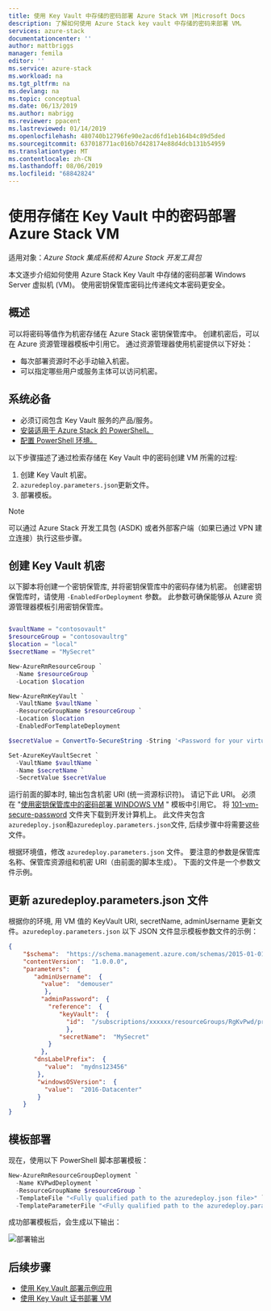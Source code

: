 ```yaml
---
title: 使用 Key Vault 中存储的密码部署 Azure Stack VM |Microsoft Docs
description: 了解如何使用 Azure Stack key vault 中存储的密码来部署 VM。
services: azure-stack
documentationcenter: ''
author: mattbriggs
manager: femila
editor: ''
ms.service: azure-stack
ms.workload: na
ms.tgt_pltfrm: na
ms.devlang: na
ms.topic: conceptual
ms.date: 06/13/2019
ms.author: mabrigg
ms.reviewer: ppacent
ms.lastreviewed: 01/14/2019
ms.openlocfilehash: 480740b12796fe90e2acd6fd1eb164b4c89d5ded
ms.sourcegitcommit: 637018771ac016b7d428174e88d4dcb131b54959
ms.translationtype: MT
ms.contentlocale: zh-CN
ms.lasthandoff: 08/06/2019
ms.locfileid: "68842824"
---
```

# <a name="deploy-an-azure-stack-vm-using-a-password-stored-in-key-vault"></a>使用存储在 Key Vault 中的密码部署 Azure Stack VM

适用对象：*Azure Stack 集成系统和 Azure Stack 开发工具包*

本文逐步介绍如何使用 Azure Stack Key Vault 中存储的密码部署 Windows Server 虚拟机 (VM)。 使用密钥保管库密码比传递纯文本密码更安全。

## <a name="overview"></a>概述

可以将密码等值作为机密存储在 Azure Stack 密钥保管库中。 创建机密后，可以在 Azure 资源管理器模板中引用它。 通过资源管理器使用机密提供以下好处：

* 每次部署资源时不必手动输入机密。
* 可以指定哪些用户或服务主体可以访问机密。

## <a name="prerequisites"></a>系统必备

* 必须订阅包含 Key Vault 服务的产品/服务。
* [安装适用于 Azure Stack 的 PowerShell。](../operator/azure-stack-powershell-install.md)
* [配置 PowerShell 环境。](azure-stack-powershell-configure-user.md)

以下步骤描述了通过检索存储在 Key Vault 中的密码创建 VM 所需的过程:

1. 创建 Key Vault 机密。
2. `azuredeploy.parameters.json`更新文件。
3. 部署模板。

> [!NOTE]  
> 可以通过 Azure Stack 开发工具包 (ASDK) 或者外部客户端（如果已通过 VPN 建立连接）执行这些步骤。

## <a name="create-a-key-vault-secret"></a>创建 Key Vault 机密

以下脚本将创建一个密钥保管库, 并将密钥保管库中的密码存储为机密。 创建密钥保管库时，请使用 `-EnabledForDeployment` 参数。 此参数可确保能够从 Azure 资源管理器模板引用密钥保管库。

```powershell

$vaultName = "contosovault"
$resourceGroup = "contosovaultrg"
$location = "local"
$secretName = "MySecret"

New-AzureRmResourceGroup `
  -Name $resourceGroup `
  -Location $location

New-AzureRmKeyVault `
  -VaultName $vaultName `
  -ResourceGroupName $resourceGroup `
  -Location $location
  -EnabledForTemplateDeployment

$secretValue = ConvertTo-SecureString -String '<Password for your virtual machine>' -AsPlainText -Force

Set-AzureKeyVaultSecret `
  -VaultName $vaultName `
  -Name $secretName `
  -SecretValue $secretValue

```

运行前面的脚本时, 输出包含机密 URI (统一资源标识符)。 请记下此 URI。 必须在 "[使用密钥保管库中的密码部署 WINDOWS VM](https://github.com/Azure/AzureStack-QuickStart-Templates/tree/master/101-vm-windows-create-passwordfromkv) " 模板中引用它。 将 [101-vm-secure-password](https://github.com/Azure/AzureStack-QuickStart-Templates/tree/master/101-vm-windows-create-passwordfromkv) 文件夹下载到开发计算机上。 此文件夹包含`azuredeploy.json`和`azuredeploy.parameters.json`文件, 后续步骤中将需要这些文件。

根据环境值，修改 `azuredeploy.parameters.json` 文件。 要注意的参数是保管库名称、保管库资源组和机密 URI（由前面的脚本生成）。 下面的文件是一个参数文件示例。

## <a name="update-the-azuredeployparametersjson-file"></a>更新 azuredeploy.parameters.json 文件

根据你的环境, 用 VM 值的 KeyVault URI, secretName, adminUsername 更新文件。`azuredeploy.parameters.json` 以下 JSON 文件显示模板参数文件的示例：

```json
{
    "$schema":  "https://schema.management.azure.com/schemas/2015-01-01/deploymentParameters.json#",
    "contentVersion":  "1.0.0.0",
    "parameters":  {
       "adminUsername":  {
         "value":  "demouser"
          },
         "adminPassword":  {
           "reference":  {
              "keyVault":  {
                "id":  "/subscriptions/xxxxxx/resourceGroups/RgKvPwd/providers/Microsoft.KeyVault/vaults/KvPwd"
                },
              "secretName":  "MySecret"
           }
         },
       "dnsLabelPrefix":  {
          "value":  "mydns123456"
        },
        "windowsOSVersion":  {
          "value":  "2016-Datacenter"
        }
    }
}

```

## <a name="template-deployment"></a>模板部署

现在，使用以下 PowerShell 脚本部署模板：

```powershell  
New-AzureRmResourceGroupDeployment `
  -Name KVPwdDeployment `
  -ResourceGroupName $resourceGroup `
  -TemplateFile "<Fully qualified path to the azuredeploy.json file>" `
  -TemplateParameterFile "<Fully qualified path to the azuredeploy.parameters.json file>"
```

成功部署模板后，会生成以下输出：

![部署输出](media/azure-stack-key-vault-deploy-vm-with-secret/deployment-output.png)

## <a name="next-steps"></a>后续步骤

* [使用 Key Vault 部署示例应用](azure-stack-key-vault-sample-app.md)
* [使用 Key Vault 证书部署 VM](azure-stack-key-vault-push-secret-into-vm.md)
